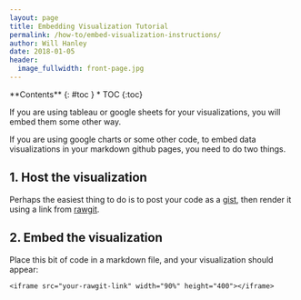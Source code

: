 ```yaml
---
layout: page
title: Embedding Visualization Tutorial
permalink: /how-to/embed-visualization-instructions/
author: Will Hanley
date: 2018-01-05
header:
  image_fullwidth: front-page.jpg
---
```

<div class="panel radius" markdown="1">
**Contents**
{: #toc }
*  TOC
{:toc}
</div>

If you are using tableau or google sheets for your visualizations, you will embed them some other way.

If you are using google charts or some other code, to embed data visualizations in your markdown github pages, you need to do two things.

## 1. Host the visualization

Perhaps the easiest thing to do is to post your code as a [gist](https://gist.github.com/), then render it using a link from [rawgit](http://rawgit.com/).

## 2. Embed the visualization

Place this bit of code in a markdown file, and your visualization should appear:

`<iframe src="your-rawgit-link" width="90%" height="400"></iframe>`
